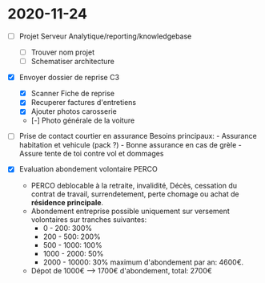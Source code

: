 # 2020-11-24

- [ ] Projet Serveur Analytique/reporting/knowledgebase
  - [ ] Trouver nom projet
  - [ ] Schematiser architecture
  
- [x] Envoyer dossier de reprise C3
  - [x] Scanner Fiche de reprise
  - [x] Recuperer factures d'entretiens
  - [x] Ajouter photos carosserie
  - [-] Photo générale de la voiture

- [ ] Prise de contact courtier en assurance
    Besoins principaux:
        - Assurance habitation et vehicule (pack ?)
        - Bonne assurance en cas de grèle
        - Assure tente de toi contre vol et dommages

- [x] Evaluation abondement volontaire PERCO
  - PERCO deblocable à la retraite, invalidité, Décès, cessation du contrat de travail, surrendetement, perte chomage ou achat de **résidence principale**.
  - Abondement entreprise possible uniquement sur versement volontaires sur tranches suivantes:
    - 0 - 200: 300%
    - 200 - 500:  200%
    - 500 - 1000: 100%
    - 1000 - 2000: 50%
    - 2000 - 10000: 30%
    maximum d'abondement par an: 4600€.
  - Dépot de 1000€ --> 1700€ d'abondement, total: 2700€
